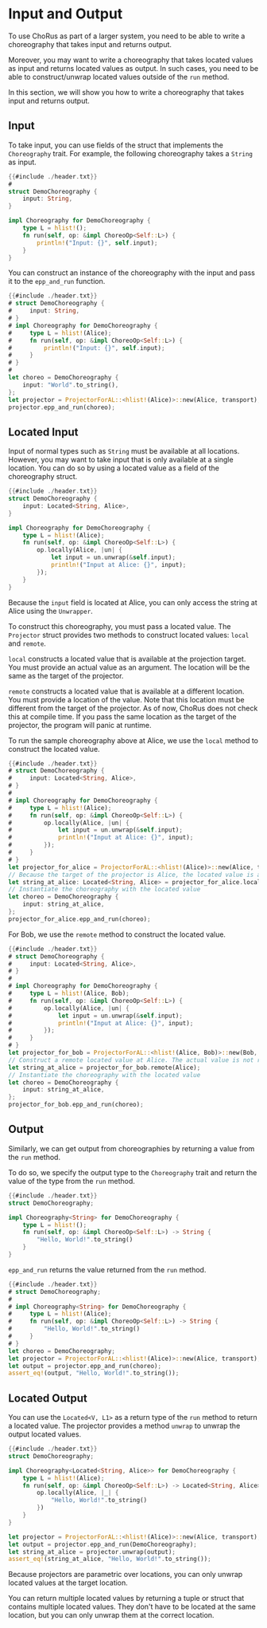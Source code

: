 # Input and Output

To use ChoRus as part of a larger system, you need to be able to write a choreography that takes input and returns output.

Moreover, you may want to write a choreography that takes located values as input and returns located values as output. In such cases, you need to be able to construct/unwrap located values outside of the `run` method.

In this section, we will show you how to write a choreography that takes input and returns output.

## Input

To take input, you can use fields of the struct that implements the `Choreography` trait. For example, the following choreography takes a `String` as input.

```rust
{{#include ./header.txt}}
#
struct DemoChoreography {
    input: String,
}

impl Choreography for DemoChoreography {
    type L = hlist!();
    fn run(self, op: &impl ChoreoOp<Self::L>) {
        println!("Input: {}", self.input);
    }
}
```

You can construct an instance of the choreography with the input and pass it to the `epp_and_run` function.

```rust
{{#include ./header.txt}}
# struct DemoChoreography {
#     input: String,
# }
# impl Choreography for DemoChoreography {
#     type L = hlist!(Alice);
#     fn run(self, op: &impl ChoreoOp<Self::L>) {
#         println!("Input: {}", self.input);
#     }
# }
#
let choreo = DemoChoreography {
    input: "World".to_string(),
};
let projector = ProjectorForAL::<hlist!(Alice)>::new(Alice, transport);
projector.epp_and_run(choreo);
```

## Located Input

Input of normal types such as `String` must be available at all locations. However, you may want to take input that is only available at a single location. You can do so by using a located value as a field of the choreography struct.

```rust
{{#include ./header.txt}}
struct DemoChoreography {
    input: Located<String, Alice>,
}

impl Choreography for DemoChoreography {
    type L = hlist!(Alice);
    fn run(self, op: &impl ChoreoOp<Self::L>) {
        op.locally(Alice, |un| {
            let input = un.unwrap(&self.input);
            println!("Input at Alice: {}", input);
        });
    }
}
```

Because the `input` field is located at Alice, you can only access the string at Alice using the `Unwrapper`.

To construct this choreography, you must pass a located value. The `Projector` struct provides two methods to construct located values: `local` and `remote`.

`local` constructs a located value that is available at the projection target. You must provide an actual value as an argument. The location will be the same as the target of the projector.

`remote` constructs a located value that is available at a different location. You must provide a location of the value. Note that this location must be different from the target of the projector. As of now, ChoRus does not check this at compile time. If you pass the same location as the target of the projector, the program will panic at runtime.

To run the sample choreography above at Alice, we use the `local` method to construct the located value.

```rust
{{#include ./header.txt}}
# struct DemoChoreography {
#     input: Located<String, Alice>,
# }
#
# impl Choreography for DemoChoreography {
#     type L = hlist!(Alice);
#     fn run(self, op: &impl ChoreoOp<Self::L>) {
#         op.locally(Alice, |un| {
#             let input = un.unwrap(&self.input);
#             println!("Input at Alice: {}", input);
#         });
#     }
# }
let projector_for_alice = ProjectorForAL::<hlist!(Alice)>::new(Alice, transport);
// Because the target of the projector is Alice, the located value is available at Alice.
let string_at_alice: Located<String, Alice> = projector_for_alice.local("Hello, World!".to_string());
// Instantiate the choreography with the located value
let choreo = DemoChoreography {
    input: string_at_alice,
};
projector_for_alice.epp_and_run(choreo);
```

For Bob, we use the `remote` method to construct the located value.

```rust
{{#include ./header.txt}}
# struct DemoChoreography {
#     input: Located<String, Alice>,
# }
#
# impl Choreography for DemoChoreography {
#     type L = hlist!(Alice, Bob);
#     fn run(self, op: &impl ChoreoOp<Self::L>) {
#         op.locally(Alice, |un| {
#             let input = un.unwrap(&self.input);
#             println!("Input at Alice: {}", input);
#         });
#     }
# }
let projector_for_bob = ProjectorForAL::<hlist!(Alice, Bob)>::new(Bob, transport);
// Construct a remote located value at Alice. The actual value is not required.
let string_at_alice = projector_for_bob.remote(Alice);
// Instantiate the choreography with the located value
let choreo = DemoChoreography {
    input: string_at_alice,
};
projector_for_bob.epp_and_run(choreo);
```

## Output

Similarly, we can get output from choreographies by returning a value from the `run` method.

To do so, we specify the output type to the `Choreography` trait and return the value of the type from the `run` method.

```rust
{{#include ./header.txt}}
struct DemoChoreography;

impl Choreography<String> for DemoChoreography {
    type L = hlist!();
    fn run(self, op: &impl ChoreoOp<Self::L>) -> String {
        "Hello, World!".to_string()
    }
}
```

`epp_and_run` returns the value returned from the `run` method.

```rust
{{#include ./header.txt}}
# struct DemoChoreography;
#
# impl Choreography<String> for DemoChoreography {
#     type L = hlist!(Alice);
#     fn run(self, op: &impl ChoreoOp<Self::L>) -> String {
#         "Hello, World!".to_string()
#     }
# }
let choreo = DemoChoreography;
let projector = ProjectorForAL::<hlist!(Alice)>::new(Alice, transport);
let output = projector.epp_and_run(choreo);
assert_eq!(output, "Hello, World!".to_string());
```

## Located Output

You can use the `Located<V, L1>` as a return type of the `run` method to return a located value. The projector provides a method `unwrap` to unwrap the output located values.

```rust
{{#include ./header.txt}}
struct DemoChoreography;

impl Choreography<Located<String, Alice>> for DemoChoreography {
    type L = hlist!(Alice);
    fn run(self, op: &impl ChoreoOp<Self::L>) -> Located<String, Alice> {
        op.locally(Alice, |_| {
            "Hello, World!".to_string()
        })
    }
}

let projector = ProjectorForAL::<hlist!(Alice)>::new(Alice, transport);
let output = projector.epp_and_run(DemoChoreography);
let string_at_alice = projector.unwrap(output);
assert_eq!(string_at_alice, "Hello, World!".to_string());
```

Because projectors are parametric over locations, you can only unwrap located values at the target location.

You can return multiple located values by returning a tuple or struct that contains multiple located values. They don't have to be located at the same location, but you can only unwrap them at the correct location.
